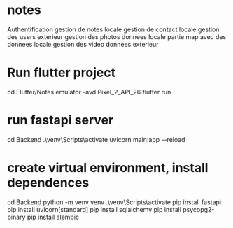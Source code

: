 # notes
Authentification
gestion de notes locale
gestion de contact locale
gestion des users exterieur
gestion des photos donnees locale
partie map avec des donnees locale
gestion des video donnees exterieur


# Run flutter project
cd Flutter/Notes
emulator -avd Pixel_2_API_26
flutter run

# run fastapi server
cd Backend
.\venv\Scripts\activate 
uvicorn main:app --reload

# create  virtual environment, install dependences
cd Backend
python -m venv venv 
.\venv\Scripts\activate 
pip install fastapi
pip install uvicorn[standard]
pip install sqlalchemy
pip install psycopg2-binary 
pip install alembic
